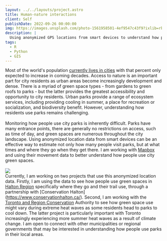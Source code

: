 ```yaml
---
layout: ../../layouts/project.astro
title: Human-nature interactions
client: Self
publishDate: 2022-09-26 00:00:00
img: https://images.unsplash.com/photo-1561958501-4ef9547c43f9?ixlib=rb-1.2.1&ixid=MnwxMjA3fDB8MHxwaG90by1wYWdlfHx8fGVufDB8fHx8&auto=format&fit=crop&w=774&q=80
description: |
  Using anonymized GPS locations from smart devices to understand how people use city green spaces
tags:
  - R
  - Python
  - GIS
---
```


Most of the world's population [currently lives in cities](https://www.worldbank.org/en/topic/urbandevelopment/overview#:~:text=Today%2C%20some%2056%25%20of%20the,trend%20is%20expected%20to%20continue.) with that percent only expected to increase in coming decades. Access to nature is an important part for city residents as urban areas become increasingly development and dense. There is a myriad of green space types - from gardens to green roofs to parks - but the latter provides the greatest accessibility and opportunity to city residents. Urban parks provide a range of ecosystem services, including providing cooling in summer, a place for recreation or socialization, and biodiversity benefit. However, understanding how residents use parks remains challenging.
\
\
Monitoring how people use city parks is inherently difficult. Parks have many entrance points, there are generally no restrictions on access, such as time of day, and green spaces are numerous throughout the city landscape. Using anonymized location data from smart devices can be an effective way to estimate not only how many people visit parks, but at what times and where they go when they get there. I am working with [Mapbox](https://www.mapbox.com/movement-data) and using their movement data to better understand how people use city green spaces.
\
\
<img  src="../../../../ConservationHalton.png" />
\
Currently, I am working on two projects that use this anonymized location data. Firstly, I am using the data to see how people use green spaces in [Halton Region](https://www.halton.ca/The-Region/About-Halton-Region) specifically where they go and their trail use, through a partnership with [Conservation Halton] (https://www.conservationhalton.ca/). Second, I am working with the [Toronto and Region Conservation](https://trca.ca/) Authority to see how green space use might vary during extreme heat waves as some residents head to parks to cool down. The latter project is particularly important with Toronto increasingly experiencing more summer heat waves as a result of climate change. I am open to connect with other municipalities or regional governments that may be interested in understanding how people use parks in their local areas.
